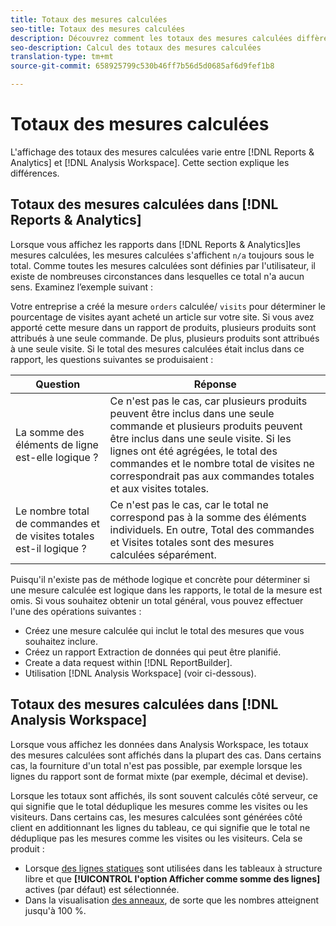 ```yaml
---
title: Totaux des mesures calculées
seo-title: Totaux des mesures calculées
description: Découvrez comment les totaux des mesures calculées diffèrent dans les outils Analytics
seo-description: Calcul des totaux des mesures calculées
translation-type: tm+mt
source-git-commit: 658925799c530b46ff7b56d5d0685af6d9fef1b8

---
```



# Totaux des mesures calculées

L'affichage des totaux des mesures calculées varie entre [!DNL Reports & Analytics] et [!DNL Analysis Workspace]. Cette section explique les différences.

## Totaux des mesures calculées dans [!DNL Reports & Analytics]

Lorsque vous affichez les rapports dans [!DNL Reports & Analytics]les mesures calculées, les mesures calculées s'affichent `n/a` toujours sous le total. Comme toutes les mesures calculées sont définies par l'utilisateur, il existe de nombreuses circonstances dans lesquelles ce total n'a aucun sens. Examinez l’exemple suivant :

Votre entreprise a créé la mesure `orders` calculée/ `visits` pour déterminer le pourcentage de visites ayant acheté un article sur votre site. Si vous avez apporté cette mesure dans un rapport de produits, plusieurs produits sont attribués à une seule commande. De plus, plusieurs produits sont attribués à une seule visite. Si le total des mesures calculées était inclus dans ce rapport, les questions suivantes se produisaient :

| Question | Réponse |
|---|---|
| La somme des éléments de ligne est-elle logique ? | Ce n'est pas le cas, car plusieurs produits peuvent être inclus dans une seule commande et plusieurs produits peuvent être inclus dans une seule visite. Si les lignes ont été agrégées, le total des commandes et le nombre total de visites ne correspondrait pas aux commandes totales et aux visites totales. |
| Le nombre total de commandes et de visites totales est-il logique ? | Ce n'est pas le cas, car le total ne correspond pas à la somme des éléments individuels. En outre, Total des commandes et Visites totales sont des mesures calculées séparément. |

Puisqu'il n'existe pas de méthode logique et concrète pour déterminer si une mesure calculée est logique dans les rapports, le total de la mesure est omis. Si vous souhaitez obtenir un total général, vous pouvez effectuer l'une des opérations suivantes :

* Créez une mesure calculée qui inclut le total des mesures que vous souhaitez inclure.
* Créez un rapport Extraction de données qui peut être planifié.
* Create a data request within [!DNL ReportBuilder].
* Utilisation [!DNL Analysis Workspace] (voir ci-dessous).

## Totaux des mesures calculées dans [!DNL Analysis Workspace]

Lorsque vous affichez les données dans Analysis Workspace, les totaux des mesures calculées sont affichés dans la plupart des cas. Dans certains cas, la fourniture d'un total n'est pas possible, par exemple lorsque les lignes du rapport sont de format mixte (par exemple, décimal et devise).

Lorsque les totaux sont affichés, ils sont souvent calculés côté serveur, ce qui signifie que le total déduplique les mesures comme les visites ou les visiteurs. Dans certains cas, les mesures calculées sont générées côté client en additionnant les lignes du tableau, ce qui signifie que le total ne déduplique pas les mesures comme les visites ou les visiteurs. Cela se produit :

* Lorsque [des lignes statiques](/help/analyze/analysis-workspace/build-workspace-project/column-row-settings/manual-vs-dynamic-rows.md) sont utilisées dans les tableaux à structure libre et que **[!UICONTROL l'option Afficher comme somme des lignes]** actives (par défaut) est sélectionnée.
* Dans la visualisation [des anneaux](/help/analyze/analysis-workspace/visualizations/donut.md), de sorte que les nombres atteignent jusqu'à 100 %.
